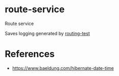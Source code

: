 # route-service
Route service

Saves logging generated by [routing-test](https://github.com/bvpelt/routing-test)

# References
- https://www.baeldung.com/hibernate-date-time
